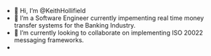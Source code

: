 - 👋 Hi, I’m @KeithHollifield
- 👀 I’m a Software Engineer currently impementing real time money transfer systems for the Banking Industry.
- 💞️ I’m currently looking to collaborate on implementing ISO 20022 messaging frameworks.
- 
